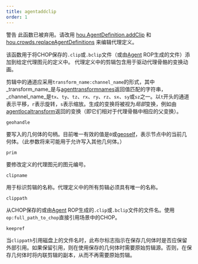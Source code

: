 ```yaml
---
title: agentaddclip
order: 1
---
```


警告
此函数已被弃用。请改用 [hou.AgentDefinition.addClip](../../hom/hou/AgentDefinition.html#addClip) 和 [hou.crowds.replaceAgentDefinitions](../../hom/hou/crowds.html#replaceAgentDefinitions) 来编辑代理定义。

该函数用于将CHOP保存的`.clip`或`.bclip`文件（或由[Agent](../../nodes/out/agent.html "此输出操作符用于编写代理定义文件。") ROP生成的文件）添加到给定代理图元的定义中。
代理定义中的剪辑包含用于驱动代理骨骼的变换动画。

剪辑中的通道应采用`transform_name:channel_name`的形式，其中_transform_name_是与[agenttransformnames](agenttransformnames.html "返回代理图元骨骼中每个变换的名称。")返回值匹配的字符串，_channel_name_是`tx`、`ty`、`tz`、`rx`、`ry`、`rz`、`sx`、`sy`或`sz`之一。以`t`开头的通道表示平移，`r`表示旋转，`s`表示缩放。生成的变换将被视为*局部*变换，例如由[agentlocaltransform](agentlocaltransform.html "返回代理图元骨骼的当前局部空间变换。")返回的变换（即它们相对于代理骨骼中相应的父变换）。

`geohandle`

要写入的几何体的句柄。目前唯一有效的值是`0`或[geoself](geoself.html "返回当前几何体的句柄。")，表示节点中的当前几何体。（此参数将来可能用于允许写入其他几何体。）

`prim`

要修改定义的代理图元的图元编号。

`clipname`

用于标识剪辑的名称。代理定义中的所有剪辑必须具有唯一的名称。

`clippath`

从CHOP保存的或由[Agent](../../nodes/out/agent.html "此输出操作符用于编写代理定义文件。") ROP生成的`.clip`或`.bclip`文件的文件名。使用`op:full_path_to_chop`直接引用场景中的CHOP。

`keepref`

当`clippath`引用磁盘上的文件名时，此布尔标志指示在保存几何体时是否应保留外部引用。如果保留引用，则在使用保存的几何体时需要原始剪辑源。否则，在保存几何体时将内联剪辑的副本，从而不再需要原始剪辑。